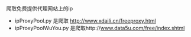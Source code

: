 爬取免费提供代理网站上的ip
* ipProxyPool.py 是爬取 http://www.xdaili.cn/freeproxy.html
* ipProxyPoolWuYou.py 是爬取http://www.data5u.com/free/index.shtml
